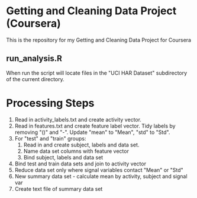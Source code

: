 # Getting and Cleaning Data Project (Coursera)

This is the repository for my Getting and Cleaning Data Project for Coursera 

## run_analysis.R

When run the script will locate files in the "UCI HAR Dataset" subdirectory of the current directory.

# Processing Steps
1. Read in activity_labels.txt and create activity vector.
2. Read in features.txt and create feature label vector. Tidy labels by removing "()" and "-". Update "mean" to "Mean", "std" to "Std".
3. For "test" and "train" groups:
    1. Read in and create subject, labels and data set.
    2. Name data set columns with feature vector
    3. Bind subject, labels and data set
4. Bind test and train data sets and join to activity vector
5. Reduce data set only where signal variables contact "Mean" or "Std"
6. New summary data set - calculate mean by activity, subject and signal var
7. Create text file of summary data set
